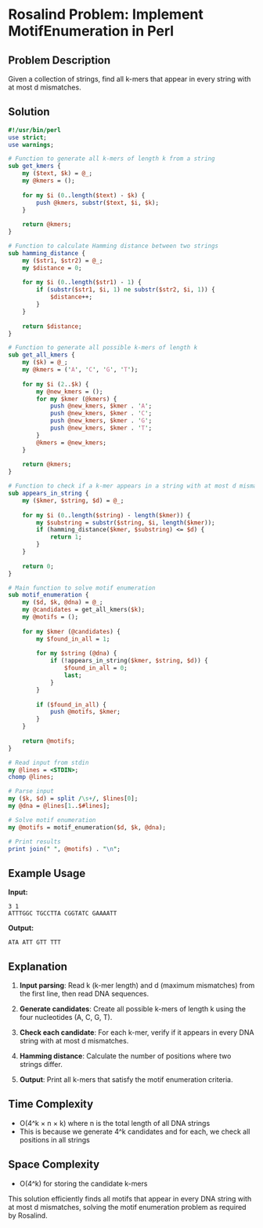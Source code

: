 # Rosalind Problem: Implement MotifEnumeration in Perl

## Problem Description
Given a collection of strings, find all k-mers that appear in every string with at most d mismatches.

## Solution

```perl
#!/usr/bin/perl
use strict;
use warnings;

# Function to generate all k-mers of length k from a string
sub get_kmers {
    my ($text, $k) = @_;
    my @kmers = ();
    
    for my $i (0..length($text) - $k) {
        push @kmers, substr($text, $i, $k);
    }
    
    return @kmers;
}

# Function to calculate Hamming distance between two strings
sub hamming_distance {
    my ($str1, $str2) = @_;
    my $distance = 0;
    
    for my $i (0..length($str1) - 1) {
        if (substr($str1, $i, 1) ne substr($str2, $i, 1)) {
            $distance++;
        }
    }
    
    return $distance;
}

# Function to generate all possible k-mers of length k
sub get_all_kmers {
    my ($k) = @_;
    my @kmers = ('A', 'C', 'G', 'T');
    
    for my $i (2..$k) {
        my @new_kmers = ();
        for my $kmer (@kmers) {
            push @new_kmers, $kmer . 'A';
            push @new_kmers, $kmer . 'C';
            push @new_kmers, $kmer . 'G';
            push @new_kmers, $kmer . 'T';
        }
        @kmers = @new_kmers;
    }
    
    return @kmers;
}

# Function to check if a k-mer appears in a string with at most d mismatches
sub appears_in_string {
    my ($kmer, $string, $d) = @_;
    
    for my $i (0..length($string) - length($kmer)) {
        my $substring = substr($string, $i, length($kmer));
        if (hamming_distance($kmer, $substring) <= $d) {
            return 1;
        }
    }
    
    return 0;
}

# Main function to solve motif enumeration
sub motif_enumeration {
    my ($d, $k, @dna) = @_;
    my @candidates = get_all_kmers($k);
    my @motifs = ();
    
    for my $kmer (@candidates) {
        my $found_in_all = 1;
        
        for my $string (@dna) {
            if (!appears_in_string($kmer, $string, $d)) {
                $found_in_all = 0;
                last;
            }
        }
        
        if ($found_in_all) {
            push @motifs, $kmer;
        }
    }
    
    return @motifs;
}

# Read input from stdin
my @lines = <STDIN>;
chomp @lines;

# Parse input
my ($k, $d) = split /\s+/, $lines[0];
my @dna = @lines[1..$#lines];

# Solve motif enumeration
my @motifs = motif_enumeration($d, $k, @dna);

# Print results
print join(" ", @motifs) . "\n";
```

## Example Usage

**Input:**
```
3 1
ATTTGGC TGCCTTA CGGTATC GAAAATT
```

**Output:**
```
ATA ATT GTT TTT
```

## Explanation

1. **Input parsing**: Read k (k-mer length) and d (maximum mismatches) from the first line, then read DNA sequences.

2. **Generate candidates**: Create all possible k-mers of length k using the four nucleotides (A, C, G, T).

3. **Check each candidate**: For each k-mer, verify if it appears in every DNA string with at most d mismatches.

4. **Hamming distance**: Calculate the number of positions where two strings differ.

5. **Output**: Print all k-mers that satisfy the motif enumeration criteria.

## Time Complexity
- O(4^k × n × k) where n is the total length of all DNA strings
- This is because we generate 4^k candidates and for each, we check all positions in all strings

## Space Complexity
- O(4^k) for storing the candidate k-mers

This solution efficiently finds all motifs that appear in every DNA string with at most d mismatches, solving the motif enumeration problem as required by Rosalind.

